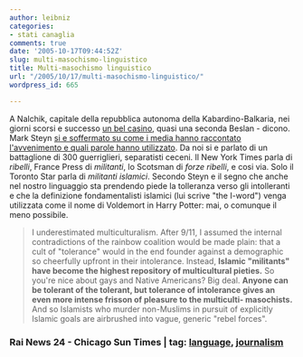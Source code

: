 ```yaml
---
author: leibniz
categories:
- stati canaglia
comments: true
date: '2005-10-17T09:44:52Z'
slug: multi-masochismo-linguistico
title: Multi-masochismo linguistico
url: "/2005/10/17/multi-masochismo-linguistico/"
wordpress_id: 665

---
```

A Nalchik, capitale della repubblica autonoma della Kabardino-Balkaria, nei giorni scorsi e successo [un bel casino](https://www.rainews24.it/Notizia.asp?NewsID=57276), quasi una seconda Beslan - dicono. Mark Steyn [si e soffermato su come i media hanno raccontato l'avvenimento e quali parole hanno utilizzato](https://www.suntimes.com/output/steyn/cst-edt-steyn16.html). Da noi si e parlato di un battaglione di 300 guerriglieri, separatisti ceceni. Il New York Times parla di _ribelli_, France Press di _militanti_, lo Scotsman di _forze ribelli_, e cosi via. Solo il Toronto Star parla di _militanti islamici_. Secondo Steyn e il segno che anche nel nostro linguaggio sta prendendo piede la tolleranza verso gli intolleranti e che la definizione fondamentalisti islamici (lui scrive "the I-word") venga utilizzata come il nome di Voldemort in Harry Potter: mai, o comunque il meno possibile.  
  

> I underestimated multiculturalism. After 9/11, I assumed the internal contradictions of the rainbow coalition would be made plain: that a cult of "tolerance" would in the end founder against a demographic so cheerfully upfront in their intolerance. Instead, **Islamic "militants" have become the highest repository of multicultural pieties.** So you're nice about gays and Native Americans? Big deal. **Anyone can be tolerant of the tolerant, but tolerance of intolerance gives an even more intense frisson of pleasure to the multiculti- masochists.** And so Islamists who murder non-Muslims in pursuit of explicitly Islamic goals are airbrushed into vague, generic "rebel forces".

 

### Rai News 24 - Chicago Sun Times | tag: [language](https://www.technorati.com/tags/language), [journalism](https://www.technorati.com/tags/journalism)
